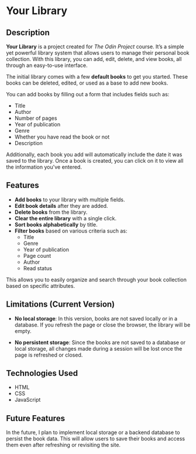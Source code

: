 # Your Library

## Description

**Your Library** is a project created for *The Odin Project* course. It’s a simple yet powerful library system that allows users to manage their personal book collection. With this library, you can add, edit, delete, and view books, all through an easy-to-use interface.

The initial library comes with a few **default books** to get you started. These books can be deleted, edited, or used as a base to add new books.

You can add books by filling out a form that includes fields such as:

- Title
- Author
- Number of pages
- Year of publication
- Genre
- Whether you have read the book or not
- Description

Additionally, each book you add will automatically include the date it was saved to the library. Once a book is created, you can click on it to view all the information you've entered.

## Features

- **Add books** to your library with multiple fields.
- **Edit book details** after they are added.
- **Delete books** from the library.
- **Clear the entire library** with a single click.
- **Sort books alphabetically** by title.
- **Filter books** based on various criteria such as:
  - Title
  - Genre
  - Year of publication
  - Page count
  - Author
  - Read status

This allows you to easily organize and search through your book collection based on specific attributes.

## Limitations (Current Version)

- **No local storage**: In this version, books are not saved locally or in a database. If you refresh the page or close the browser, the library will be empty.
  
- **No persistent storage**: Since the books are not saved to a database or local storage, all changes made during a session will be lost once the page is refreshed or closed.

## Technologies Used

- HTML
- CSS
- JavaScript

## Future Features

In the future, I plan to implement local storage or a backend database to persist the book data. This will allow users to save their books and access them even after refreshing or revisiting the site.
